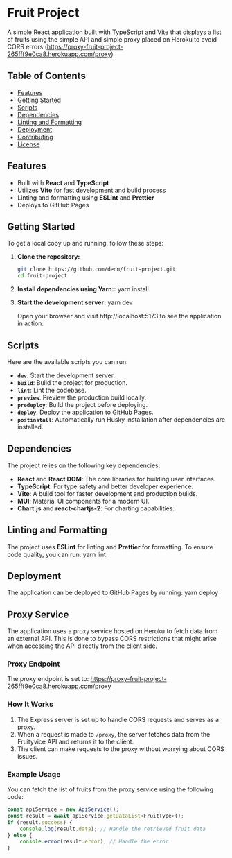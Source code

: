 # Fruit Project

A simple React application built with TypeScript and Vite that displays a list of fruits using the simple API and simple proxy placed on Heroku to avoid CORS errors.(https://proxy-fruit-project-265fff9e0ca8.herokuapp.com/proxy)
## Table of Contents

- [Features](#features)
- [Getting Started](#getting-started)
- [Scripts](#scripts)
- [Dependencies](#dependencies)
- [Linting and Formatting](#linting-and-formatting)
- [Deployment](#deployment)
- [Contributing](#contributing)
- [License](#license)

## Features

- Built with **React** and **TypeScript**
- Utilizes **Vite** for fast development and build process
- Linting and formatting using **ESLint** and **Prettier**
- Deploys to GitHub Pages

## Getting Started

To get a local copy up and running, follow these steps:

1. **Clone the repository:**

   ```bash
   git clone https://github.com/dedn/fruit-project.git
   cd fruit-project

2. **Install dependencies using Yarn::**
     yarn install



3. **Start the development server:**
     yarn dev

     Open your browser and visit http://localhost:5173 to see the application in action.


## Scripts

Here are the available scripts you can run:

- **`dev`**: Start the development server.
- **`build`**: Build the project for production.
- **`lint`**: Lint the codebase.
- **`preview`**: Preview the production build locally.
- **`predeploy`**: Build the project before deploying.
- **`deploy`**: Deploy the application to GitHub Pages.
- **`postinstall`**: Automatically run Husky installation after dependencies are installed.

## Dependencies

The project relies on the following key dependencies:

- **React** and **React DOM**: The core libraries for building user interfaces.
- **TypeScript**: For type safety and better developer experience.
- **Vite**: A build tool for faster development and production builds.
- **MUI**: Material UI components for a modern UI.
- **Chart.js** and **react-chartjs-2**: For charting capabilities.

## Linting and Formatting

The project uses **ESLint** for linting and **Prettier** for formatting. To ensure code quality, you can run:
   yarn lint

## Deployment

The application can be deployed to GitHub Pages by running:
   yarn deploy

## Proxy Service

The application uses a proxy service hosted on Heroku to fetch data from an external API. This is done to bypass CORS restrictions that might arise when accessing the API directly from the client side.

### Proxy Endpoint

The proxy endpoint is set to: https://proxy-fruit-project-265fff9e0ca8.herokuapp.com/proxy


### How It Works

1. The Express server is set up to handle CORS requests and serves as a proxy.
2. When a request is made to `/proxy`, the server fetches data from the Fruityvice API and returns it to the client.
3. The client can make requests to the proxy without worrying about CORS issues.

### Example Usage

You can fetch the list of fruits from the proxy service using the following code:

```javascript
const apiService = new ApiService();
const result = await apiService.getDataList<FruitType>();
if (result.success) {
    console.log(result.data); // Handle the retrieved fruit data
} else {
    console.error(result.error); // Handle the error
}















